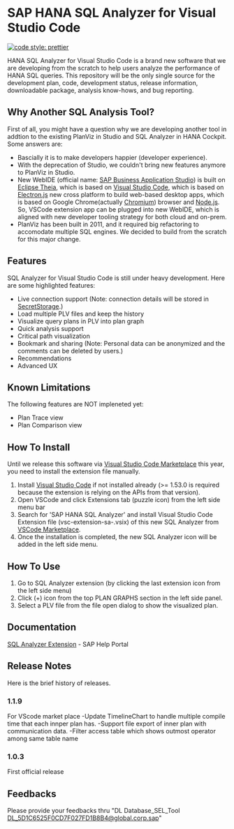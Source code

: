 # SAP HANA SQL Analyzer for Visual Studio Code


[![code style: prettier](https://img.shields.io/badge/code_style-prettier-ff69b4.svg?style=flat-square)](https://github.com/prettier/prettier)

HANA SQL Analyzer for Visual Studio Code is a brand new software that we are developing from the scratch to help users analyze the performance of HANA SQL queries. This repository will be the only single source for the development plan, code, development status, release information, downloadable package, analysis know-hows, and bug reporting.

## Why Another SQL Analysis Tool?

First of all, you might have a question why we are developing another tool in addtion to the existing PlanViz in Studio and SQL Analyzer in HANA Cockpit. Some answers are:
* Bascially it is to make developers happier (developer experience).
* With the deprecation of Studio, we couldn't bring new features anymore to PlanViz in Studio.
* New WebIDE (official name: [SAP Business Application Studio](https://help.sap.com/viewer/p/SAP%20Business%20Application%20Studio)) is built on [Eclipse Theia](https://theia-ide.org/), which is based on [Visual Studio Code](https://code.visualstudio.com/), which is based on [Electron.js](https://electronjs.org/) new cross platform to build web-based desktop apps, which is based on Google Chrome(actually [Chromium](https://www.chromium.org/)) browser and [Node.js](https://nodejs.org/). So, VSCode extension app can be plugged into new WebIDE, which is aligned with new developer tooling strategy for both cloud and on-prem.
* PlanViz has been built in 2011, and it required big refactoring to accomodate multiple SQL engines. We decided to build from the scratch for this major change.

## Features

SQL Analyzer for Visual Studio Code is still under heavy development. Here are some highlighted features:

* Live connection support (Note: connection details will be stored in [SecretStorage](https://code.visualstudio.com/updates/v1_53#_secrets-api).)
* Load multiple PLV files and keep the history
* Visualize query plans in PLV into plan graph
* Quick analysis support
* Critical path visualization
* Bookmark and sharing (Note: Personal data can be anonymized and the comments can be deleted by users.)
* Recommendations
* Advanced UX

## Known Limitations

The following features are NOT impleneted yet:

* Plan Trace view
* Plan Comparison view

## How To Install

Until we release this software via [Visual Studio Code Marketplace](https://marketplace.visualstudio.com/VSCode) this year, you need to install the extension file manually.

1. Install [Visual Studio Code](https://code.visualstudio.com) if not installed already (>= 1.53.0 is required because the extension is relying on the APIs from that version).
1. Open VSCode and click Extensions tab (puzzle icon) from the left side menu bar
1. Search for 'SAP HANA SQL Analyzer' and install Visual Studio Code Extension file (vsc-extension-sa-<ver>.vsix) of this new SQL Analyzer from [VSCode Marketplace](https://marketplace.visualstudio.com/items?itemName=SAPSE.vsc-extension-sa).
1. Once the installation is completed, the new SQL Analyzer icon will be added in the left side menu.

## How To Use

1. Go to SQL Analyzer extension (by clicking the last extension icon from the left side menu)
1. Click (+) icon from the top PLAN GRAPHS section in the left side panel.
1. Select a PLV file from the file open dialog to show the visualized plan.

## Documentation

[SQL Analyzer Extension](https://help.sap.com/viewer/6b94445c94ae495c83a19646e7c3fd56/2.0.05/en-US/50bc09af2fa549c3ace4178b61056da8.html) - SAP Help Portal

## Release Notes

Here is the brief history of releases.

### 1.1.9 

For VScode market place
-Update TimelineChart to handle multiple compile time that each innper plan has.
-Support file export of inner plan with communication data.
-Filter access table which shows outmost operator among same table name

### 1.0.3

First official release

## Feedbacks

Please provide your feedbacks thru "DL Database_SEL_Tool <DL_5D1C6525F0CD7F027FD1B8B4@global.corp.sap>"
